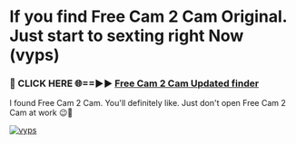 # If you find Free Cam 2 Cam Original. Just start to sexting right Now (vyps)

<h3>🔴 CLICK HERE 🌐==►► <a href="https://tinyurl.com/mtbk5fxa" rel="nofollow">Free Cam 2 Cam Updated finder</a></h3>

I found Free Cam 2 Cam. You'll definitely like. Just don't open Free Cam 2 Cam at work 😉💬

[![vyps](https://i.imgur.com/Q8WKrnY.jpeg)](https://tinyurl.com/mtbk5fxa)
